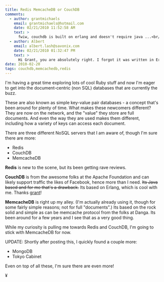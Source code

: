 ```yaml
---
title: Redis MemcacheDB or CouchDB 
comments:
  - author: grantmichaels
    email: grantmichaels@hotmail.com
    date: 02/21/2010 11:52:58 AM
    text: >
      fwiw, couchdb is built on erlang and doesn't require java ...<br/><br/>you might also like voldemort, cassandra, neo4j, dynomite, riak ...
  - author: Albert
    email: albert.lash@savonix.com
    date: 02/21/2010 01:32:47 PM
    text: >
      Hi Grant, you are absolutely right. I forgot it was written in Erlang. I will check out those others you mentioned.
date: 2010-02-20
tags: couchdb,memcachedb,redis
---
```

I'm having a great time exploring lots of cool Ruby stuff and now I'm eager to get into the document-centric (non SQL) databases that are currently the buzz.

These are also known as simple key-value pair databases - a concept that's been around for plenty of time. What makes these newcomers different? They are now on the network, and the "value" they store are full documents. And even the way they are used makes them different, including how a variety of keys can access each document.

There are three different NoSQL servers that I am aware of, though I'm sure there are more:

* Redis
* CouchDB
* MemcacheDB

**Redis** is new to the scene, but its been getting rave reviews.

**CouchDB** is from the awesome folks at the Apache Foundation and can likely support traffic the likes of Facebook, hence more than I need. <del>Its Java based and for me that's a drawback.</del> Its based on Erlang, which is cool with me. Thanks [grant](http://www.docunext.com/blog/2010/02/redis-memcachedb-or-couchdb.html#comment-5213)!

**MemcacheDB** is right up my alley. (I'm actually already using it, though for some fairly simple reasons; not for full "documents".) Its based on the rock solid and simple as can be memcache protocol from the folks at Danga. Its been around for a few years and I see that as a very good thing.

While my curiosity is pulling me towards Redis and CouchDB, I'm going to stick with MemcacheDB for now.

UPDATE: Shortly after posting this, I quickly found a couple more:

* MongoDB
* Tokyo Cabinet

Even on top of all these, I'm sure there are even more!

¥

